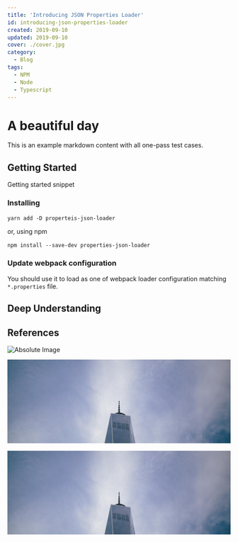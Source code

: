 ```yaml
---
title: 'Introducing JSON Properties Loader'
id: introducing-json-properties-loader
created: 2019-09-10
updated: 2019-09-10
cover: ./cover.jpg
category:
  - Blog
tags:
  - NPM
  - Node
  - Typescript
---
```


# A beautiful day

This is an example markdown content with all one-pass test cases.

## Getting Started

Getting started snippet

### Installing

```shell script
yarn add -D properteis-json-loader
```

or, using npm

```shell script
npm install --save-dev properties-json-loader
```

### Update webpack configuration

You should use it to load as one of webpack loader configuration matching `*.properties` file.

## Deep Understanding

## References

![Absolute Image](https://img.aquariuslt.com/posts/2019/08/migrating-github-actions.png)

![Relative Image](./a-image.jpg)

![Relative Image with directory](./images/a-image.jpg)
